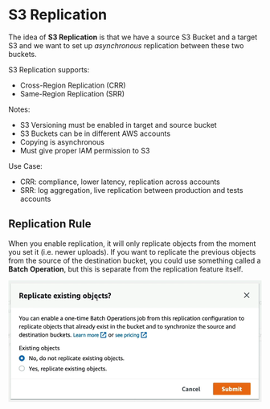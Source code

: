 # S3 Replication

The idea of **S3 Replication** is that we have a source S3 Bucket and a target S3 and we want to set up *asynchronous* replication between these two buckets.

S3 Replication supports:
- Cross-Region Replication (CRR)
- Same-Region Replication (SRR)

Notes:

- S3 Versioning must be enabled in target and source bucket
- S3 Buckets can be in different AWS accounts
- Copying is asynchronous
- Must give proper IAM permission to S3

Use Case:
- CRR: compliance, lower latency, replication across accounts
- SRR: log aggregation, live replication between production and tests accounts

## Replication Rule

When you enable replication, it will only replicate objects from the moment you set it (i.e. newer uploads). If you want to replicate the previous objects from the source of the destination bucket, you could use something called a **Batch Operation**, but this is separate from the replication feature itself.

![S3 Replication](../../images/s3/s3_replication.png)
